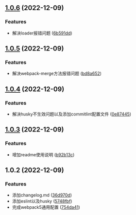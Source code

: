 ## [1.0.6](https://github.com/confuciusthinker/my-webpack-common/compare/v1.0.5...v1.0.6) (2022-12-09)


### Features

* 解决loader报错问题 ([6b591dd](https://github.com/confuciusthinker/my-webpack-common/commit/6b591dd2bf9017b4f7ff428b923d535bdd66c1e0))



## [1.0.5](https://github.com/confuciusthinker/my-webpack-common/compare/v1.0.4...v1.0.5) (2022-12-09)


### Features

* 解决webpack-merge方法报错问题 ([bd8a652](https://github.com/confuciusthinker/my-webpack-common/commit/bd8a652ee328b6d282ecda635ef7e31f26fda438))



## [1.0.4](https://github.com/confuciusthinker/my-webpack-common/compare/v1.0.3...v1.0.4) (2022-12-09)


### Features

* 解决husky不生效问题以及添加commitlint配置文件 ([0e87445](https://github.com/confuciusthinker/my-webpack-common/commit/0e87445b9c675cef8a0d777c88756da2cfb4a47b))



## [1.0.3](https://github.com/confuciusthinker/my-webpack-common/compare/v1.0.2...v1.0.3) (2022-12-09)


### Features

* 增加readme使用说明 ([b92b13c](https://github.com/confuciusthinker/my-webpack-common/commit/b92b13c66e1acc0a91ceb135b174b9a3f596b7ad))



## 1.0.2 (2022-12-09)


### Features

* 添加changelog.md ([36d970d](https://github.com/confuciusthinker/my-webpack-common/commit/36d970dea22753259a8e0893e070a07d4f9b281e))
* 添加eslint以及husky ([5748fbf](https://github.com/confuciusthinker/my-webpack-common/commit/5748fbfcf99e4a9cc6a2f7ef4986360871f06db1))
* 完成webpack5通用配置 ([754da41](https://github.com/confuciusthinker/my-webpack-common/commit/754da41b12f7571e3311e1553869a23df4b0fbb8))



